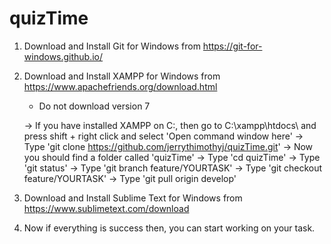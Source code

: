 # quizTime

1) Download and Install Git for Windows from https://git-for-windows.github.io/

2) Download and Install XAMPP for Windows from https://www.apachefriends.org/download.html
	* Do not download version 7

	-> If you have installed XAMPP on C:, then go to C:\xampp\htdocs\ and press shift + right click and select 'Open command window here'
	-> Type 'git clone https://github.com/jerrythimothyj/quizTime.git'
	-> Now you should find a folder called 'quizTime'
	-> Type 'cd quizTime'
	-> Type 'git status'
	-> Type 'git branch feature/YOURTASK'
	-> Type 'git checkout feature/YOURTASK'
	-> Type 'git pull origin develop'

3) Download and Install Sublime Text for Windows from https://www.sublimetext.com/download

4) Now if everything is success then, you can start working on your task.
